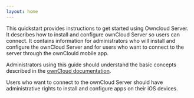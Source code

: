 ```yaml
---
layout: home
---
```


This quickstart provides instructions to get started using Owncloud Server. It describes how to install and configure ownCloud Server so users can connect. It contains information for administrators who will install and configure the ownCloud Server and for users who want to connect to the server through the ownClould mobile app.

Administrators using this guide should understand the basic concepts described in the [ownCloud documentation](https://doc.owncloud.com/server/10.4/).

Users who want to connect to the ownCloud Server should have administrative rights to install and configure apps on their iOS devices.